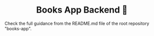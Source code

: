 <h1 align="center">Books App Backend 👋</h1>
Check the full guidance from the README.md file of the root repository "books-app".
